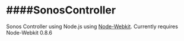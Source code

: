 ####SonosController
================

Sonos Controller using Node.js using [Node-Webkit](https://github.com/rogerwang/node-webkit).
Currently requires Node-Webkit 0.8.6
